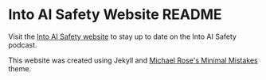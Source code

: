 # Into AI Safety Website README

Visit the [Into AI Safety website](https://into-ai-safety.github.io) to stay up to date on the Into AI Safety podcast.

This website was created using Jekyll and [Michael Rose's Minimal Mistakes](https://mmistakes.github.io/minimal-mistakes/) theme.
